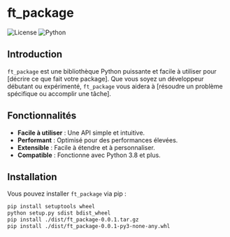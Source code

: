 # ft_package

![License](https://img.shields.io/badge/license-MIT-blue.svg)
![Python](https://img.shields.io/badge/python-3.8%2B-blue.svg)

## Introduction

`ft_package` est une bibliothèque Python puissante et facile à utiliser pour [décrire ce que fait votre package]. Que vous soyez un développeur débutant ou expérimenté, `ft_package` vous aidera à [résoudre un problème spécifique ou accomplir une tâche].

## Fonctionnalités

- **Facile à utiliser** : Une API simple et intuitive.
- **Performant** : Optimisé pour des performances élevées.
- **Extensible** : Facile à étendre et à personnaliser.
- **Compatible** : Fonctionne avec Python 3.8 et plus.

## Installation

Vous pouvez installer `ft_package` via pip :

```bash
pip install setuptools wheel
python setup.py sdist bdist_wheel
pip install ./dist/ft_package-0.0.1.tar.gz
pip install ./dist/ft_package-0.0.1-py3-none-any.whl